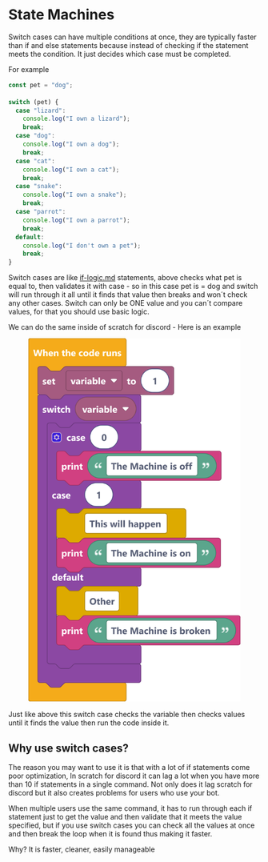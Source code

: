 # State Machines

Switch cases can have multiple conditions at once, they are typically faster than if and else statements because instead of checking if the statement meets the condition.  It just decides which case must be completed.

For example

```javascript
const pet = "dog";
 
switch (pet) {
  case "lizard":
    console.log("I own a lizard");
    break;
  case "dog":
    console.log("I own a dog");
    break;
  case "cat":
    console.log("I own a cat");
    break;
  case "snake":
    console.log("I own a snake");
    break;
  case "parrot":
    console.log("I own a parrot");
    break;
  default:
    console.log("I don't own a pet");
    break;
}
```

Switch cases are like [if-logic.md](if-logic.md "mention") statements, above checks what pet is equal to, then validates it with case - so in this case pet is  = dog and switch will run through it all until it finds that value then breaks and won´t check any other cases. Switch can only be ONE value and you can´t compare values, for that you should use basic logic.

We can do the same inside of scratch for discord - Here is an example

<figure><img src="../../../.gitbook/assets/image (13).png" alt=""><figcaption></figcaption></figure>

Just like above this switch case checks the variable then checks values until it finds the value then run the code inside it.

## Why use switch cases?

The reason you may want to use it is that with a lot of if statements come poor optimization, In scratch for discord it can lag a lot when you have more than 10 if statements in a single command. Not only does it lag scratch for discord but it also creates problems for users who use your bot.

When multiple users use the same command, it has to run through each if statement just to get the value and then validate that it meets the value specified, but if you use switch cases you can check all the values at once and then break the loop when it is found thus making it faster.

Why? It is faster, cleaner, easily manageable&#x20;
